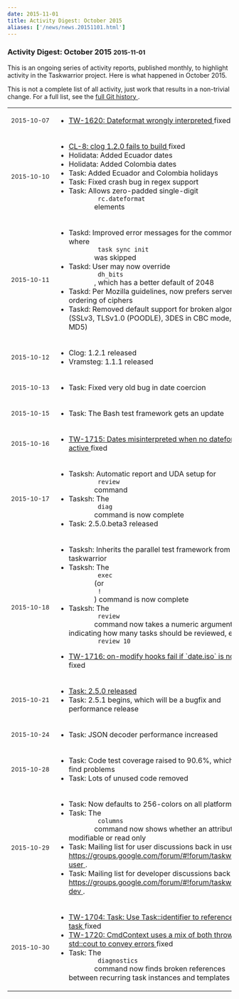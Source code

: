```yaml
---
date: 2015-11-01
title: Activity Digest: October 2015
aliases: ['/news/news.20151101.html']
---
```

<div class="col-md-8 main">
 <div class="row">
  <h3>
   Activity Digest: October 2015
   <small>
    2015-11-01
   </small>
  </h3>
  <p>
   This is an ongoing series of activity reports, published monthly,
            to highlight activity in the Taskwarrior project. Here is what
            happened in October 2015.
  </p>
  <p>
   This is not a complete list of all activity, just work that results
            in a non-trivial change. For a full list, see the
   <a href="https://git.tasktools.org/projects/TM/repos/task/commits?until=refs%2Fheads%2F2.4.5">
    full Git history
   </a>
   .
  </p>
  <table class="table table-striped table-compact">
   <tr>
    <td style="white-space: nowrap;">
     <small>
      2015-10-07
     </small>
    </td>
    <td>
     <ul>
      <li>
       <a href="https://bug.tasktools.org/browse/TW-1620">
        TW-1620: Dateformat wrongly interpreted
       </a>
       fixed
      </li>
     </ul>
    </td>
   </tr>
   <tr>
    <td>
     <small>
      2015-10-10
     </small>
    </td>
    <td>
     <ul>
      <li>
       <a href="https://bug.tasktools.org/browse/CL-8">
        CL-8: clog 1.2.0 fails to build
       </a>
       fixed
      </li>
      <li>
       Holidata: Added Ecuador dates
      </li>
      <li>
       Holidata: Added Colombia dates
      </li>
      <li>
       Task: Added Ecuador and Colombia holidays
      </li>
      <li>
       Task: Fixed crash bug in regex support
      </li>
      <li>
       Task: Allows zero-padded single-digit
       <code>
        rc.dateformat
       </code>
       elements
      </li>
     </ul>
    </td>
   </tr>
   <tr>
    <td>
     <small>
      2015-10-11
     </small>
    </td>
    <td>
     <ul>
      <li>
       Taskd: Improved error messages for the common case where
       <code>
        task sync init
       </code>
       was skipped
      </li>
      <li>
       Taskd: User may now override
       <code>
        dh_bits
       </code>
       , which has a better default of 2048
      </li>
      <li>
       Taskd: Per Mozilla guidelines, now prefers server-side ordering of ciphers
      </li>
      <li>
       Taskd: Removed default support for broken algorithms (SSLv3, TLSv1.0 (POODLE), 3DES in CBC mode, RC4, MD5)
      </li>
     </ul>
    </td>
   </tr>
   <tr>
    <td>
     <small>
      2015-10-12
     </small>
    </td>
    <td>
     <ul>
      <li>
       Clog: 1.2.1 released
      </li>
      <li>
       Vramsteg: 1.1.1 released
      </li>
     </ul>
    </td>
   </tr>
   <tr>
    <td>
     <small>
      2015-10-13
     </small>
    </td>
    <td>
     <ul>
      <li>
       Task: Fixed very old bug in date coercion
      </li>
     </ul>
    </td>
   </tr>
   <tr>
    <td>
     <small>
      2015-10-15
     </small>
    </td>
    <td>
     <ul>
      <li>
       Task: The Bash test framework gets an update
      </li>
     </ul>
    </td>
   </tr>
   <tr>
    <td>
     <small>
      2015-10-16
     </small>
    </td>
    <td>
     <ul>
      <li>
       <a href="https://bug.tasktools.org/browse/TW-1715">
        TW-1715: Dates misinterpreted when no dateformat active
       </a>
       fixed
      </li>
     </ul>
    </td>
   </tr>
   <tr>
    <td>
     <small>
      2015-10-17
     </small>
    </td>
    <td>
     <ul>
      <li>
       Tasksh: Automatic report and UDA setup for
       <code>
        review
       </code>
       command
      </li>
      <li>
       Tasksh: The
       <code>
        diag
       </code>
       command is now complete
      </li>
      <li>
       Task: 2.5.0.beta3 released
      </li>
     </ul>
    </td>
   </tr>
   <tr>
    <td>
     <small>
      2015-10-18
     </small>
    </td>
    <td>
     <ul>
      <li>
       Tasksh: Inherits the parallel test framework from taskwarrior
      </li>
      <li>
       Tasksh: The
       <code>
        exec
       </code>
       (or
       <code>
        !
       </code>
       ) command is now complete
      </li>
      <li>
       Tasksh: The
       <code>
        review
       </code>
       command now takes a numeric argument indicating how many tasks should be reviewed, e.g.
       <code>
        review 10
       </code>
      </li>
      <li>
       <a href="https://bug.tasktools.org/browse/TW-1716">
        TW-1716: on-modify hooks fail if `date.iso` is not set
       </a>
       fixed
      </li>
     </ul>
    </td>
   </tr>
   <tr>
    <td>
     <small>
      2015-10-21
     </small>
    </td>
    <td>
     <ul>
      <li>
       <a href="/news/news.20151021.html">
        Task: 2.5.0 released
       </a>
      </li>
      <li>
       Task: 2.5.1 begins, which will be a bugfix and performance release
      </li>
     </ul>
    </td>
   </tr>
   <tr>
    <td>
     <small>
      2015-10-24
     </small>
    </td>
    <td>
     <ul>
      <li>
       Task: JSON decoder performance increased
      </li>
     </ul>
    </td>
   </tr>
   <tr>
    <td>
     <small>
      2015-10-28
     </small>
    </td>
    <td>
     <ul>
      <li>
       Task: Code test coverage raised to 90.6%, which helps find problems
      </li>
      <li>
       Task: Lots of unused code removed
      </li>
     </ul>
    </td>
   </tr>
   <tr>
    <td>
     <small>
      2015-10-29
     </small>
    </td>
    <td>
     <ul>
      <li>
       Task: Now defaults to 256-colors on all platforms
      </li>
      <li>
       Task: The
       <code>
        columns
       </code>
       command now shows whether an attribute is modifiable or read only
      </li>
      <li>
       Task: Mailing list for user discussions back in use:
       <a href="https://groups.google.com/forum/#!forum/taskwarrior-user">
        https://groups.google.com/forum/#!forum/taskwarrior-user
       </a>
       .
      </li>
      <li>
       Task: Mailing list for developer discussions back in use:
       <a href="https://groups.google.com/forum/#!forum/taskwarrior-dev">
        https://groups.google.com/forum/#!forum/taskwarrior-dev
       </a>
       .
      </li>
     </ul>
    </td>
   </tr>
   <tr>
    <td>
     <small>
      2015-10-30
     </small>
    </td>
    <td>
     <ul>
      <li>
       <a href="https://bug.tasktools.org/browse/TW-1704">
        TW-1704: Task: Use Task::identifier to reference the task
       </a>
       fixed
      </li>
      <li>
       <a href="https://bug.tasktools.org/browse/TW-1720">
        TW-1720: CmdContext uses a mix of both throw and std::cout to convey errors
       </a>
       fixed
      </li>
      <li>
       Task: The
       <code>
        diagnostics
       </code>
       command now finds broken references between recurring task instances and templates
      </li>
     </ul>
    </td>
   </tr>
  </table>
  <br/>
  <br/>
 </div>
</div>


